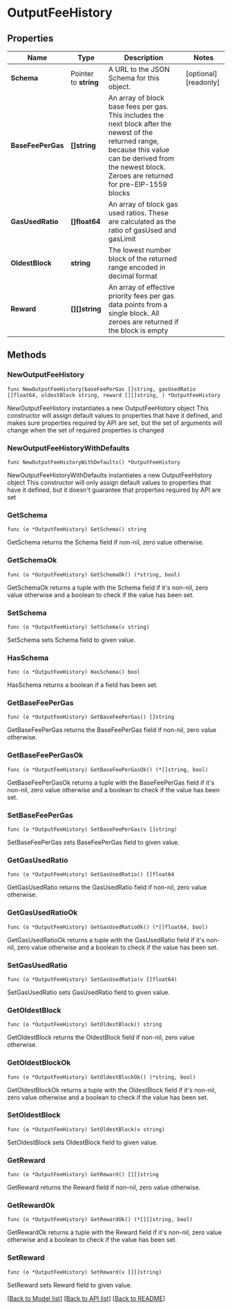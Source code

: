 # OutputFeeHistory

## Properties

Name | Type | Description | Notes
------------ | ------------- | ------------- | -------------
**Schema** | Pointer to **string** | A URL to the JSON Schema for this object. | [optional] [readonly] 
**BaseFeePerGas** | **[]string** | An array of block base fees per gas. This includes the next block after the newest of the returned range, because this value can be derived from the newest block. Zeroes are returned for pre-EIP-1559 blocks | 
**GasUsedRatio** | **[]float64** | An array of block gas used ratios. These are calculated as the ratio of gasUsed and gasLimit | 
**OldestBlock** | **string** | The lowest number block of the returned range encoded in decimal format | 
**Reward** | **[][]string** | An array of effective priority fees per gas data points from a single block. All zeroes are returned if the block is empty | 

## Methods

### NewOutputFeeHistory

`func NewOutputFeeHistory(baseFeePerGas []string, gasUsedRatio []float64, oldestBlock string, reward [][]string, ) *OutputFeeHistory`

NewOutputFeeHistory instantiates a new OutputFeeHistory object
This constructor will assign default values to properties that have it defined,
and makes sure properties required by API are set, but the set of arguments
will change when the set of required properties is changed

### NewOutputFeeHistoryWithDefaults

`func NewOutputFeeHistoryWithDefaults() *OutputFeeHistory`

NewOutputFeeHistoryWithDefaults instantiates a new OutputFeeHistory object
This constructor will only assign default values to properties that have it defined,
but it doesn't guarantee that properties required by API are set

### GetSchema

`func (o *OutputFeeHistory) GetSchema() string`

GetSchema returns the Schema field if non-nil, zero value otherwise.

### GetSchemaOk

`func (o *OutputFeeHistory) GetSchemaOk() (*string, bool)`

GetSchemaOk returns a tuple with the Schema field if it's non-nil, zero value otherwise
and a boolean to check if the value has been set.

### SetSchema

`func (o *OutputFeeHistory) SetSchema(v string)`

SetSchema sets Schema field to given value.

### HasSchema

`func (o *OutputFeeHistory) HasSchema() bool`

HasSchema returns a boolean if a field has been set.

### GetBaseFeePerGas

`func (o *OutputFeeHistory) GetBaseFeePerGas() []string`

GetBaseFeePerGas returns the BaseFeePerGas field if non-nil, zero value otherwise.

### GetBaseFeePerGasOk

`func (o *OutputFeeHistory) GetBaseFeePerGasOk() (*[]string, bool)`

GetBaseFeePerGasOk returns a tuple with the BaseFeePerGas field if it's non-nil, zero value otherwise
and a boolean to check if the value has been set.

### SetBaseFeePerGas

`func (o *OutputFeeHistory) SetBaseFeePerGas(v []string)`

SetBaseFeePerGas sets BaseFeePerGas field to given value.


### GetGasUsedRatio

`func (o *OutputFeeHistory) GetGasUsedRatio() []float64`

GetGasUsedRatio returns the GasUsedRatio field if non-nil, zero value otherwise.

### GetGasUsedRatioOk

`func (o *OutputFeeHistory) GetGasUsedRatioOk() (*[]float64, bool)`

GetGasUsedRatioOk returns a tuple with the GasUsedRatio field if it's non-nil, zero value otherwise
and a boolean to check if the value has been set.

### SetGasUsedRatio

`func (o *OutputFeeHistory) SetGasUsedRatio(v []float64)`

SetGasUsedRatio sets GasUsedRatio field to given value.


### GetOldestBlock

`func (o *OutputFeeHistory) GetOldestBlock() string`

GetOldestBlock returns the OldestBlock field if non-nil, zero value otherwise.

### GetOldestBlockOk

`func (o *OutputFeeHistory) GetOldestBlockOk() (*string, bool)`

GetOldestBlockOk returns a tuple with the OldestBlock field if it's non-nil, zero value otherwise
and a boolean to check if the value has been set.

### SetOldestBlock

`func (o *OutputFeeHistory) SetOldestBlock(v string)`

SetOldestBlock sets OldestBlock field to given value.


### GetReward

`func (o *OutputFeeHistory) GetReward() [][]string`

GetReward returns the Reward field if non-nil, zero value otherwise.

### GetRewardOk

`func (o *OutputFeeHistory) GetRewardOk() (*[][]string, bool)`

GetRewardOk returns a tuple with the Reward field if it's non-nil, zero value otherwise
and a boolean to check if the value has been set.

### SetReward

`func (o *OutputFeeHistory) SetReward(v [][]string)`

SetReward sets Reward field to given value.



[[Back to Model list]](../README.md#documentation-for-models) [[Back to API list]](../README.md#documentation-for-api-endpoints) [[Back to README]](../README.md)


